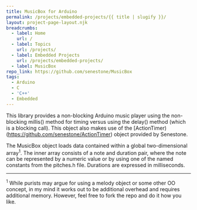```yaml
---
title: MusicBox for Arduino
permalink: /projects/embedded-projects/{{ title | slugify }}/
layout: project-page-layout.njk
breadcrumbs:
  - label: Home
    url: /
  - label: Topics
    url: /projects/
  - label: Embedded Projects
    url: /projects/embedded-projects/
  - label: MusicBox
repo_link: https://github.com/senestone/MusicBox
tags:
  - Arduino
  - C
  - 'C++'
  - Embedded
---
```


<!-- Excerpt Start -->

This library provides a non-blocking Arduino music player using the non-blocking millis() method for timing versus using the delay() method (which is a blocking call). This object also makes use of the [ActionTimer)(https://github.com/senestone/ActionTimer) object provided by Senestone.

<!-- Excerpt End -->

The MusicBox object loads data contained within a global two-dimensional array<sup>1</sup>. The inner array consists of a note and duration pair, where the note can be represented by a numeric value or by using one of the named constants from the pitches.h file. Durations are expressed in milliseconds.

---

<sup>1</sup> While purists may argue for using a melody object or some other OO concept, in my mind it works out to be additional overhead and requires additional memory. However, feel free to fork the repo and do it how you like.

